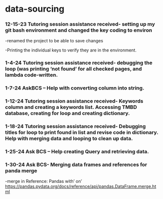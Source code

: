 # data-sourcing

### 12-15-23 Tutoring session assistance received- setting up my git bash environment and changed the key coding to environ 
-renamed the project to be able to save changes

-Printing the individual keys to verify they are in the environment.

### 1-4-24  Tutoring session assistance received-  debugging the loop (was printing ‘not found’ for all checked pages, and lambda  code-written.

### 1-7-24 AskBCS – Help with converting column into string.

### 1-12-24 Tutoring session assistance received- Keywords column and creating a keywords list. Accessing TMBD database, creating for loop and creating dictionary. 

###  1-18-24 Tutoring session assistance received- Debugging titles for loop to print found in list and revise code in dictionary. Help with merging data and looping to clean up data. 

### 1-25-24 Ask BCS – Help creating Query and retrieving data. 

### 1-30-24  Ask BCS- Merging data frames and references for panda merge

-merge in Reference: Pandas with’ on’ https://pandas.pydata.org/docs/reference/api/pandas.DataFrame.merge.html


